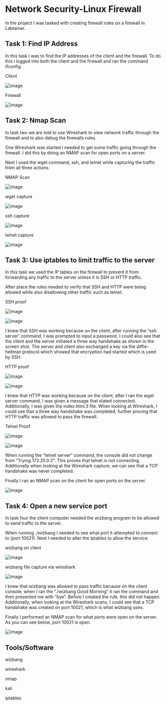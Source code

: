 # Network Security-Linux Firewall

In the project I was tasked with creating firewall rules on a firewall in Labtainer. 

## Task 1: Find IP Address

In this task I was to find the IP addresses of the client and the firewall. To do this i logged into both the client and the firewall and ran the command ifconfig

Client

![image](https://github.com/user-attachments/assets/8f4d9dc7-c68b-488f-b9e7-9ef6a02fbb70)


Firewall

![image](https://github.com/user-attachments/assets/39ee33a1-fb1b-4bf2-9546-673e8cc13825)

## Task 2: Nmap Scan

In task two we are told to use Wireshark to view network traffic through the firewall and to also debug the firewalls rules. 

One Wireshark was started I needed to get some traffic going through the firewall. I did this by doing an NMAP scan for open ports on a server. 

Next I used the wget command, ssh, and telnet while capturing the traffic from all three actions. 

NMAP Scan

![image](https://github.com/user-attachments/assets/83829c53-6fd2-4fde-8465-132f5cd6b3d3)

wget capture

![image](https://github.com/user-attachments/assets/684b0337-615b-442d-8bca-ef1849e4b982)

ssh capture

![image](https://github.com/user-attachments/assets/ee608667-b01d-48cd-884a-360cf43c6b64)

telnet capture

![image](https://github.com/user-attachments/assets/d984424f-c626-484a-94c4-1db65583bcb1)

## Task 3: Use iptables to limit traffic to the server

In this task we used the IP tables on the firewall to prevent it from forwarding any traffic to the server unless it is SSH or HTTP traffic. 

After place the rules needed to verify that SSH and HTTP were being allowed while also disallowing other traffic such as telnet.

SSH proof

![image](https://github.com/user-attachments/assets/a521fd11-bfa8-482f-9fd8-4c85f89459fa)

![image](https://github.com/user-attachments/assets/db7d420d-33da-4821-bbb3-0d2629d46ee4)

I knew that SSH was working because on the client, after running the “ssh server’ command, I was prompted to input a password. I could also see that the client and the server initiated a three way handshake as shown in the screen shot. The server and client also exchanged a key via the diffie-hellman protocol which showed that encryption had started which is used by SSH.

HTTP proof

![image](https://github.com/user-attachments/assets/095826f0-0b2b-4369-97da-a53cda751de3)

![image](https://github.com/user-attachments/assets/06cacea6-2533-44d6-b676-d0c3d7304dc9)

I knew that HTTP was working because on the client, after I ran the wget server command, I was given a message that stated connected. Additionally, I was given the index.html.3 file. When looking at Wireshark, I could see that a three way handshake was completed, further proving that HTTP traffic was allowed to pass the firewall. 

Telnet Proof

![image](https://github.com/user-attachments/assets/a0410418-d949-419d-9cfd-8a100099f088)

![image](https://github.com/user-attachments/assets/feea8b87-ae4d-43e9-9e6d-687fd0ceee1a)

When running the “telnet server” command, the console did not change from “Trying 172.25.0.3". This proves that telnet is not connecting. Additionally when looking at the Wireshark capture, we can see that a TCP handshake was never completed. 

Finally I ran an NMAP scan on the client for open ports on the server.

![image](https://github.com/user-attachments/assets/88f7bdd4-06db-4f18-a29c-1d34dc366d09)

## Task 4: Open a new service port

In task four the client computer needed the wizbang program to be allowed to send traffic to the server.

When running ./wizbang I needed to see what port it attempted to connect to (port 10021). Next I needed to alter the iptables to allow the service. 

wizbang on client

![image](https://github.com/user-attachments/assets/09561c0c-f5ed-4e75-83d7-162bfbb3f452)

wizbang file capture via wireshark

![image](https://github.com/user-attachments/assets/1329364a-0bd3-4590-901c-59b7559af902)

I knew that wizbang was allowed to pass traffic because on the client console, when I ran the “./wizbang Good Morning” it ran the command and then presented me with “bye”. Before I created the rule, this did not happen. Additionally, when looking at the Wireshark scans, I could see that a TCP handshake was created on port 10021, which is what wizbang uses. 

Finally I performed an NMAP scan for what ports were open on the server. As you can see below, port 10021 is open. 

![image](https://github.com/user-attachments/assets/1f56a9af-00db-483e-a596-a927c66555c6)

## Tools/Software 
wizbang

wireshark

nmap

kali

iptables 
